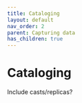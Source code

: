 ```yaml
---
title: Cataloging
layout: default
nav_order: 2
parent: Capturing data
has_children: true
---
```


# Cataloging

Include casts/replicas?